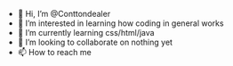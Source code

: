 - 👋 Hi, I’m @Conttondealer
- 👀 I’m interested in learning how coding in general works
- 🌱 I’m currently learning css/html/java
- 💞️ I’m looking to collaborate on nothing yet
- 📫 How to reach me 


<!---
Conttondealer/Conttondealer is a ✨ special ✨ repository because its `README.md` (this file) appears on your GitHub profile.
You can click the Preview link to take a look at your changes.
--->
